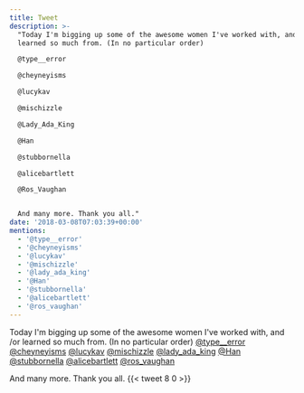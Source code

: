 ```yaml
---
title: Tweet
description: >-
  "Today I'm bigging up some of the awesome women I've worked with, and /or
  learned so much from. (In no particular order)

  @type__error

  @cheyneyisms

  @lucykav

  @mischizzle

  @Lady_Ada_King 

  @Han

  @stubbornella

  @alicebartlett

  @Ros_Vaughan


  And many more. Thank you all."
date: '2018-03-08T07:03:39+00:00'
mentions:
  - '@type__error'
  - '@cheyneyisms'
  - '@lucykav'
  - '@mischizzle'
  - '@lady_ada_king'
  - '@Han'
  - '@stubbornella'
  - '@alicebartlett'
  - '@ros_vaughan'
---
```

Today I'm bigging up some of the awesome women I've worked with, and /or learned so much from. (In no particular order)
[@type__error](https://twitter.com/@type__error)
[@cheyneyisms](https://twitter.com/@cheyneyisms)
[@lucykav](https://twitter.com/@lucykav)
[@mischizzle](https://twitter.com/@mischizzle)
[@lady_ada_king](https://twitter.com/@lady_ada_king) 
[@Han](https://twitter.com/@Han)
[@stubbornella](https://twitter.com/@stubbornella)
[@alicebartlett](https://twitter.com/@alicebartlett)
[@ros_vaughan](https://twitter.com/@ros_vaughan)

And many more. Thank you all.
      {{< tweet 8 0 >}}
    
